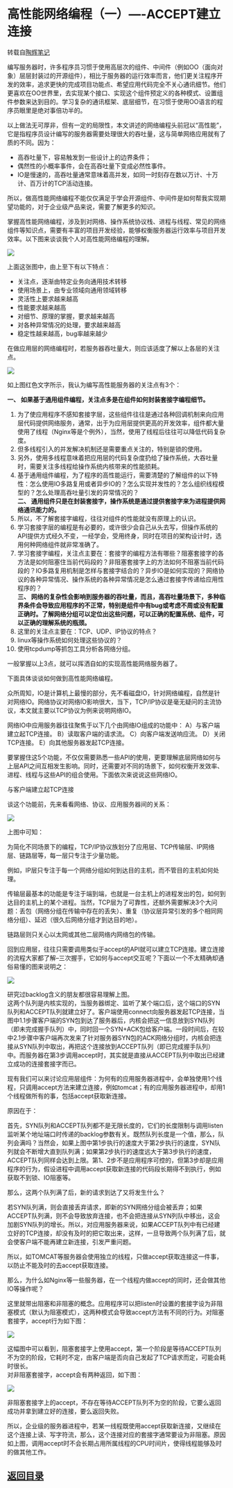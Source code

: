 # 高性能网络编程（一）—-ACCEPT建立连接

转载自[陶辉笔记](http://taohui.pub/?p=67)  

编写服务器时，许多程序员习惯于使用高层次的组件、中间件（例如OO（面向对象）层层封装过的开源组件），相比于服务器的运行效率而言，他们更关注程序开发的效率，追求更快的完成项目功能点、希望应用代码完全不关心通讯细节。他们更喜欢在OO世界里，去实现某个接口、实现这个组件预定义的各种模式、设置组件参数来达到目的。学习复杂的通讯框架、底层细节，在习惯于使用OO语言的程序员眼里是绝对事倍功半的。  

以上做法无可厚非，但有一定的局限性，本文讲述的网络编程头前冠以“高性能”，它是指程序员设计编写的服务器需要处理很大的吞吐量，这与简单网络应用就有了质的不同。因为：  
* 高吞吐量下，容易触发到一些设计上的边界条件；  
* 偶然性的小概率事件，会在高吞吐量下变成必然性事件。  
* IO是慢速的，高吞吐量通常意味着高并发，如同一时刻存在数以万计、十万计、百万计的TCP活动连接。  

所以，做高性能网络编程不能仅仅满足于学会开源组件、中间件是如何帮我实现期望功能的，对于企业级产品来说，需要了解更多的知识。  

掌握高性能网络编程，涉及到对网络、操作系统协议栈、进程与线程、常见的网络组件等知识点，需要有丰富的项目开发经验，能够权衡服务器运行效率与项目开发效率。以下图来谈谈我个人对高性能网络编程的理解。  

![](https://github.com/MulticsYin/MulticsDevOps/blob/master/picture/netP00.jpg)

上面这张图中，由上至下有以下特点：  
* 关注点，逐渐由特定业务向通用技术转移
* 使用场景上，由专业领域向通用领域转移
* 灵活性上要求越来越高
* 性能要求越来越高
* 对细节、原理的掌握，要求越来越高
* 对各种异常情况的处理，要求越来越高
* 稳定性越来越高，bug率越来越少  

在做应用层的网络编程时，若服务器吞吐量大，则应该适度了解以上各层的关注点。  

![](https://github.com/MulticsYin/MulticsDevOps/blob/master/picture/netP01.jpg)

如上图红色文字所示，我认为编写高性能服务器的关注点有3个：  

__一、 如果基于通用组件编程，关注点多是在组件如何封装套接字编程细节。__  
1. 为了使应用程序不感知套接字层，这些组件往往是通过各种回调机制来向应用层代码提供网络服务，通常，出于为应用层提供更高的开发效率，组件都大量使用了线程（Nginx等是个例外），当然，使用了线程后往往可以降低代码复杂度。  
2. 但多线程引入的并发解决机制还是需要重点关注的，特别是锁的使用。  
3. 另外，使用多线程意味着把应用层的代码复杂度扔给了操作系统，大吞吐量时，需要关注多线程给操作系统内核带来的性能损耗。  
4. 基于通用组件编程，为了程序的高性能运行，需要清楚的了解组件的以下特性：怎么使用IO多路复用或者异步IO的？怎么实现并发性的？怎么组织线程模型的？怎么处理高吞吐量引发的异常情况的？  
__二、 通用组件只是在封装套接字，操作系统是通过提供套接字来为进程提供网络通讯能力的。__  
1. 所以，不了解套接字编程，往往对组件的性能就没有原理上的认识。  
2. 学习套接字层的编程是有必要的，或许很少会自己从头去写，但操作系统的API提供方式经久不变，一经学会，受用终身，同时在项目的架构设计时，选用何种网络组件就非常准确了。  
3. 学习套接字编程，关注点主要在：套接字的编程方法有哪些？阻塞套接字的各方法是如何阻塞住当前代码段的？非阻塞套接字上的方法如何不阻塞当前代码段的？IO多路复用机制是怎样与套接字结合的？异步IO是如何实现的？网络协议的各种异常情况、操作系统的各种异常情况是怎么通过套接字传递给应用性程序的？  
__三、 网络的复杂性会影响到服务器的吞吐量，而且，高吞吐量场景下，多种临界条件会导致应用程序的不正常，特别是组件中有bug或考虑不周或没有配置正确时。了解网络分组可以定位出这些问题，可以正确的配置系统、组件，可以正确的理解系统的瓶颈。__  
1. 这里的关注点主要在：TCP、UDP、IP协议的特点？  
2. linux等操作系统如何处理这些协议的？  
3. 使用tcpdump等抓包工具分析各网络分组。  

一般掌握以上3点，就可以挥洒自如的实现高性能网络服务器了。  

下面具体谈谈如何做到高性能网络编程。  

众所周知，IO是计算机上最慢的部分，先不看磁盘IO，针对网络编程，自然是针对网络IO。网络协议对网络IO影响很大，当下，TCP/IP协议是毫无疑问的主流协议，本文就主要以TCP协议为例来说明网络IO。  

网络IO中应用服务器往往聚焦于以下几个由网络IO组成的功能中：
  A）与客户端建立起TCP连接。
  B）读取客户端的请求流。
  C）向客户端发送响应流。
  D）关闭TCP连接。
  E）向其他服务器发起TCP连接。  
  
要掌握住这5个功能，不仅仅需要熟悉一些API的使用，更要理解底层网络如何与上层API之间互相发生影响。同时，还需要对不同的场景下，如何权衡开发效率、进程、线程与这些API的组合使用。下面依次来说说这些网络IO。  

与客户端建立起TCP连接  

谈这个功能前，先来看看网络、协议、应用服务器间的关系：  

![](https://github.com/MulticsYin/MulticsDevOps/blob/master/picture/netP02.jpg)

上图中可知：  

为简化不同场景下的编程，TCP/IP协议族划分了应用层、TCP传输层、IP网络层、链路层等，每一层只专注于少量功能。  

例如，IP层只专注于每一个网络分组如何到达目的主机，而不管目的主机如何处理。  

传输层最基本的功能是专注于端到端，也就是一台主机上的进程发出的包，如何到达目的主机上的某个进程。当然，TCP层为了可靠性，还额外需要解决3个大问题：丢包（网络分组在传输中存在的丢失）、重复（协议层异常引发的多个相同网络分组）、延迟（很久后网络分组才到达目的地）。  

链路层则只关心以太网或其他二层网络内网络包的传输。  

回到应用层，往往只需要调用类似于accept的API就可以建立TCP连接。建立连接的流程大家都了解–三次握手，它如何与accept交互呢？下面以一个不太精确却通俗易懂的图来说明之：  

![](https://github.com/MulticsYin/MulticsDevOps/blob/master/picture/netP03.jpg)  

研究过backlog含义的朋友都很容易理解上图。  
这两个队列是内核实现的，当服务器绑定、监听了某个端口后，这个端口的SYN队列和ACCEPT队列就建立好了。客户端使用connect向服务器发起TCP连接，当图中1.1步骤客户端的SYN包到达了服务器后，内核会把这一信息放到SYN队列（即未完成握手队列）中，同时回一个SYN+ACK包给客户端。一段时间后，在较中2.1步骤中客户端再次发来了针对服务器SYN包的ACK网络分组时，内核会把连接从SYN队列中取出，再把这个连接放到ACCEPT队列（即已完成握手队列）中。而服务器在第3步调用accept时，其实就是直接从ACCEPT队列中取出已经建立成功的连接套接字而已。  

现有我们可以来讨论应用层组件：为何有的应用服务器进程中，会单独使用1个线程，只调用accept方法来建立连接，例如tomcat；有的应用服务器进程中，却用1个线程做所有的事，包括accept获取新连接。  

原因在于：  

首先，SYN队列和ACCEPT队列都不是无限长度的，它们的长度限制与调用listen监听某个地址端口时传递的backlog参数有关。既然队列长度是一个值，那么，队列会满吗？当然会，如果上图中第1步执行的速度大于第2步执行的速度，SYN队列就会不断增大直到队列满；如果第2步执行的速度远大于第3步执行的速度，ACCEPT队列同样会达到上限。第1、2步不是应用程序可控的，但第3步却是应用程序的行为，假设进程中调用accept获取新连接的代码段长期得不到执行，例如获取不到锁、IO阻塞等。  

那么，这两个队列满了后，新的请求到达了又将发生什么？  

若SYN队列满，则会直接丢弃请求，即新的SYN网络分组会被丢弃；如果ACCEPT队列满，则不会导致放弃连接，也不会把连接从SYN列队中移出，这会加剧SYN队列的增长。所以，对应用服务器来说，如果ACCEPT队列中有已经建立好的TCP连接，却没有及时的把它取出来，这样，一旦导致两个队列满了后，就会使客户端不能再建立新连接，引发严重问题。  

所以，如TOMCAT等服务器会使用独立的线程，只做accept获取连接这一件事，以防止不能及时的去accept获取连接。  

那么，为什么如Nginx等一些服务器，在一个线程内做accept的同时，还会做其他IO等操作呢？  

这里就带出阻塞和非阻塞的概念。应用程序可以把listen时设置的套接字设为非阻塞模式（默认为阻塞模式），这两种模式会导致accept方法有不同的行为。对阻塞套接字，accept行为如下图：  

![](https://github.com/MulticsYin/MulticsDevOps/blob/master/picture/netP04.jpg)  

这幅图中可以看到，阻塞套接字上使用accept，第一个阶段是等待ACCEPT队列不为空的阶段，它耗时不定，由客户端是否向自己发起了TCP请求而定，可能会耗时很长。  
对非阻塞套接字，accept会有两种返回，如下图：  

![](https://github.com/MulticsYin/MulticsDevOps/blob/master/picture/netP05.jpg)  

非阻塞套接字上的accept，不存在等待ACCEPT队列不为空的阶段，它要么返回成功并拿到建立好的连接，要么返回失败。  

所以，企业级的服务器进程中，若某一线程既使用accept获取新连接，又继续在这个连接上读、写字符流，那么，这个连接对应的套接字通常要设为非阻塞。原因如上图，调用accept时不会长期占用所属线程的CPU时间片，使得线程能够及时的做其他工作。  

## [返回目录](https://github.com/MulticsYin/MulticsDevOps#网络编程)
